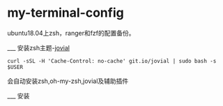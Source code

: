 # my-terminal-config
ubuntu18.04上zsh，ranger和fzf的配置备份。

___ 安装zsh主题-[jovial](https://github.com/zthxxx/jovial)
```
curl -sSL -H 'Cache-Control: no-cache' git.io/jovial | sudo bash -s $USER
```
会自动安装zsh,oh-my-zsh,jovial及辅助插件


___ 安装
